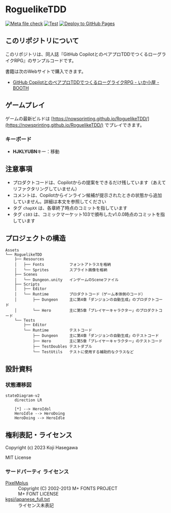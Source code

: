 # RoguelikeTDD

[![Meta file check](https://github.com/nowsprinting/RoguelikeTDD/actions/workflows/metacheck.yml/badge.svg)](https://github.com/nowsprinting/RoguelikeTDD/actions/workflows/metacheck.yml)
[![Test](https://github.com/nowsprinting/RoguelikeTDD/actions/workflows/test.yml/badge.svg)](https://github.com/nowsprinting/RoguelikeTDD/actions/workflows/test.yml)
[![Deploy to GitHub Pages](https://github.com/nowsprinting/RoguelikeTDD/actions/workflows/deploy.yml/badge.svg)](https://github.com/nowsprinting/RoguelikeTDD/actions/workflows/deploy.yml)



## このリポジトリについて

このリポジトリは、同人誌『GitHub CopilotとのペアプロTDDでつくるローグライクRPG』のサンプルコードです。

書籍は次のWebサイトで購入できます。

* [GitHub CopilotとのペアプロTDDでつくるローグライクRPG - いか小屋 - BOOTH](https://ikagoya.booth.pm/items/5372853)



## ゲームプレイ

ゲームの最新ビルドは [https://nowsprinting.github.io/RoguelikeTDD/](https://nowsprinting.github.io/RoguelikeTDD/) でプレイできます。

### キーボード

- **HJKLYUBN**キー：移動



## 注意事項

<!--- TextMesh Pro Essentialsをトラッキングから外しているので、最初に再生するときにインポートを促すウィンドウが出ます。それに従ってインストールしてください -->
- プロダクトコードは、Copilotからの提案をできるだけ残しています（あえてリファクタリングしていません）
- コメントは、Copilotからインライン候補が提示されたときの状態から追加していません。詳細は本文を参照してください
- タグ `chapXX` は、各章終了時点のコミットを指しています
- タグ `c103` は、コミックマーケット103で頒布したv1.0.0時点のコミットを指しています



## プロジェクトの構造

```
Assets
└── RoguelikeTDD
    ├── Resources
    │   ├── Fonts           フォントアトラスを格納
    │   └── Sprites         スプライト画像を格納
    ├── Scenes
    │   └── Dungeon.unity   インゲームのSceneファイル
    ├── Scripts
    │   ├── Editor
    │   └── Runtime         プロダクトコード（ゲーム本体側のコード）
    │       ├── Dungeon     主に第4章「ダンジョンの自動生成」のプロダクトコード
    │       └── Hero        主に第5章「プレイヤーキャラクター」のプロダクトコード
    └── Tests
        ├── Editor
        └── Runtime         テストコード
            ├── Dungeon     主に第4章「ダンジョンの自動生成」のテストコード
            ├── Hero        主に第5章「プレイヤーキャラクター」のテストコード
            ├── TestDoubles テストダブル
            └── TestUtils   テストに使用する補助的なクラスなど
```



## 設計資料

### 状態遷移図

```mermaid
stateDiagram-v2
    direction LR

    [*] --> HeroIdol
    HeroIdle --> HeroDoing
    HeroDoing --> HeroIdle
```



## 権利表記・ライセンス

Copyright (c) 2023 Koji Hasegawa

MIT License


### サードパーティ ライセンス

<dl>
  <dt><a href="https://itouhiro.hatenablog.com/entry/20130602/font">PixelMplus</a></dt>
  <dd>Copyright (C) 2002-2013 M+ FONTS PROJECT<br/>
    M+ FONT LICENSE</dd>
  <dt><a href="https://gist.github.com/kgsi/ed2f1c5696a2211c1fd1e1e198c96ee4">kgsi/japanese_full.txt</a></dt>
  <dd>ライセンス未表記</dd>
</dl>
